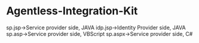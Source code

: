 # Agentless-Integration-Kit

sp.jsp->Service provider side, JAVA
idp.jsp->Identity Provider side, JAVA
sp.asp->Service provider side, VBScript
sp.aspx->Service provider side, C#
